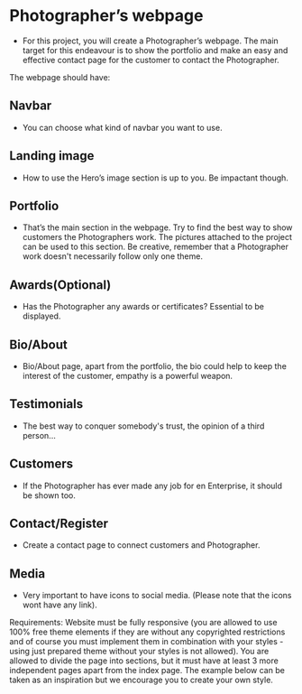 <h1>Photographer’s webpage</h1>

 - For this project, you will create a Photographer’s webpage. The main target for this endeavour is to show the portfolio and make an easy and effective contact page for the customer to contact the Photographer. 

The webpage should have: <h2>Navbar</h2>

 - You can choose what kind of navbar you want to use. 

<h2>Landing image</h2>

 - How to use the Hero’s image section is up to you. Be impactant though. 

<h2>Portfolio</h2>

 - That’s the main section in the webpage. Try to find the best way to show customers the Photographers work. The pictures attached to the project can be used to this section. Be creative, remember that a Photographer work doesn't necessarily follow only one theme. 

<h2>Awards(Optional)</h2>

 - Has the Photographer any awards or certificates? Essential to be displayed. 

<h2>Bio/About</h2>

 - Bio/About page, apart from the portfolio, the bio could help to keep the interest of the customer, empathy is a powerful weapon. 

<h2>Testimonials</h2>

 - The best way to conquer somebody's trust, the opinion of a third person...  

<h2>Customers</h2>

 - If the Photographer has ever made any job for en Enterprise, it should be shown too. 

<h2>Contact/Register</h2>

 - Create a contact page to connect customers and Photographer. 

<h2>Media</h2>

 - Very important to have icons to social media. (Please note that the icons wont have any link).

Requirements: Website must be fully responsive (you are allowed to use 100% free theme elements if they are without any copyrighted restrictions and of course you must implement them in combination with your styles - using just prepared theme without your styles is not allowed). You are allowed to divide the page into sections, but it must have at least 3 more independent pages apart from the index page. The example below can be taken as an inspiration but we encourage you to create your own style. 

